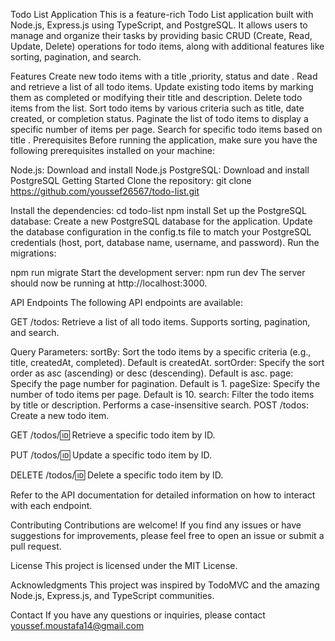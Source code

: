 Todo List Application
This is a feature-rich Todo List application built with Node.js, Express.js using TypeScript, and PostgreSQL. It allows users to manage and organize their tasks by providing basic CRUD (Create, Read, Update, Delete) operations for todo items, along with additional features like sorting, pagination, and search.

Features
Create new todo items with a title ,priority, status and date .
Read and retrieve a list of all todo items.
Update existing todo items by marking them as completed or modifying their title and description.
Delete todo items from the list.
Sort todo items by various criteria such as title, date created, or completion status.
Paginate the list of todo items to display a specific number of items per page.
Search for specific todo items based on title .
Prerequisites
Before running the application, make sure you have the following prerequisites installed on your machine:

Node.js: Download and install Node.js
PostgreSQL: Download and install PostgreSQL
Getting Started
Clone the repository:
git clone https://github.com/youssef26567/todo-list.git

Install the dependencies:
cd todo-list
npm install
Set up the PostgreSQL database:
Create a new PostgreSQL database for the application.
Update the database configuration in the config.ts file to match your PostgreSQL credentials (host, port, database name, username, and password).
Run the migrations:

npm run migrate
Start the development server:
npm run dev
The server should now be running at http://localhost:3000.

API Endpoints
The following API endpoints are available:

GET /todos: Retrieve a list of all todo items. Supports sorting, pagination, and search.

Query Parameters:
sortBy: Sort the todo items by a specific criteria (e.g., title, createdAt, completed). Default is createdAt.
sortOrder: Specify the sort order as asc (ascending) or desc (descending). Default is asc.
page: Specify the page number for pagination. Default is 1.
pageSize: Specify the number of todo items per page. Default is 10.
search: Filter the todo items by title or description. Performs a case-insensitive search.
POST /todos: Create a new todo item.

GET /todos/:id: Retrieve a specific todo item by ID.

PUT /todos/:id: Update a specific todo item by ID.

DELETE /todos/:id: Delete a specific todo item by ID.

Refer to the API documentation for detailed information on how to interact with each endpoint.

Contributing
Contributions are welcome! If you find any issues or have suggestions for improvements, please feel free to open an issue or submit a pull request.

License
This project is licensed under the MIT License.

Acknowledgments
This project was inspired by TodoMVC and the amazing Node.js, Express.js, and TypeScript communities.

Contact
If you have any questions or inquiries, please contact youssef.moustafa14@gmail.com

